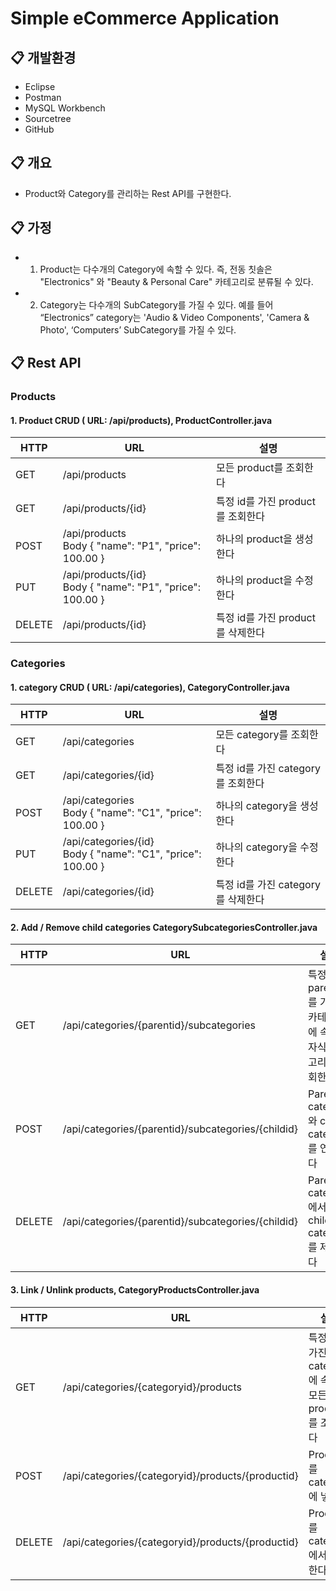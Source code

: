 # Simple eCommerce Application

## :clipboard: 개발환경
* Eclipse 
* Postman
* MySQL Workbench
* Sourcetree
* GitHub

## :clipboard: 개요 
* Product와 Category를 관리하는 Rest API를 구현한다.

## :clipboard:  가정
* 1) Product는 다수개의 Category에 속할 수 있다. 즉, 전동 칫솔은 "Electronics" 와
"Beauty & Personal Care" 카테고리로 분류될 수 있다.
* 2) Category는 다수개의 SubCategory를 가질 수 있다. 예를 들어 “Electronics”
category는 'Audio & Video Components', 'Camera & Photo', ‘Computers’
SubCategory를 가질 수 있다.

## :clipboard:  Rest API
### Products
#### 1. Product CRUD ( URL: /api/products), ProductController.java
|HTTP|URL|설명|
|----|------------|---|
|GET| /api/products |모든 product를 조회한다|
|GET| /api/products/{id}|특정 id를 가진 product를 조회한다|
|POST| /api/products <br> Body { "name": "P1", "price": 100.00 }|하나의 product을 생성한다|
|PUT| /api/products/{id} <br> Body { "name": "P1", "price": 100.00 }|하나의 product을 수정한다|
|DELETE| /api/products/{id} |특정 id를 가진 product를 삭제한다|

### Categories
#### 1.  category CRUD ( URL: /api/categories), CategoryController.java
|HTTP|URL|설명|
|----|------------|---|
|GET| /api/categories |모든 category를 조회한다|
|GET| /api/categories/{id}|특정 id를 가진 category를 조회한다|
|POST| /api/categories <br> Body { "name": "C1", "price": 100.00 }|하나의 category을 생성한다|
|PUT| /api/categories/{id} <br> Body { "name": "C1", "price": 100.00 }|하나의 category을 수정한다|
|DELETE| /api/categories/{id} |특정 id를 가진 category를 삭제한다|

#### 2.  Add / Remove child categories CategorySubcategoriesController.java
|HTTP|URL|설명|
|----|------------|---|
|GET| /api/categories/{parentid}/subcategories |특정 parentid를 가진 카테고리에 속한 자식카테고리를 조회한다.|
|POST| /api/categories/{parentid}/subcategories/{childid}|Parent category와 child category를 연결한다|
|DELETE| /api/categories/{parentid}/subcategories/{childid}|Parent category에서 child category를 제거한다|

#### 3.   Link / Unlink products, CategoryProductsController.java
|HTTP|URL|설명|
|----|------------|---|
|GET| /api/categories/{categoryid}/products |특정 id를 가진 category에 속한 모든 product를 조회한다|
|POST| /api/categories/{categoryid}/products/{productid}|Product를 category에 넣는다|
|DELETE| /api/categories/{categoryid}/products/{productid}|Product를 category에서 제거한다|
